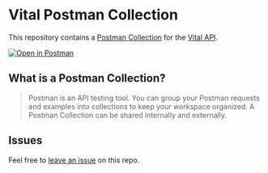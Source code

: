 # Vital Postman Collection

This repository contains a [Postman Collection](/collection.json) for the [Vital API](https://docs.tryvital.io/).

[![Open in Postman](https://run.pstmn.io/button.svg)](https://www.postman.com/fern-api/workspace/fern-vital)

## What is a Postman Collection?

> Postman is an API testing tool. You can group your Postman requests and examples into collections to keep your workspace organized. A Postman Collection can be shared internally and externally.

## Issues

Feel free to [leave an issue](https://github.com/fern-vital/vital-postman/issues) on this repo.
